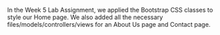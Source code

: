 In the Week 5 Lab Assignment, we applied the Bootstrap CSS classes to style our Home page. We also added all the necessary files/models/controllers/views for an About Us page and Contact page.
